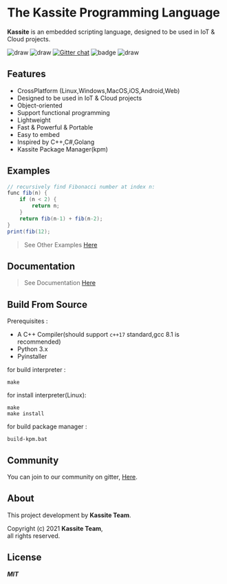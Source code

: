 # The Kassite Programming Language
**Kassite** is an embedded scripting language, designed to be used in IoT & Cloud projects.

![draw](https://img.shields.io/github/last-commit/kassite-lang/kassite)
![draw](https://img.shields.io/github/license/kassite-lang/kassite)
[![Gitter chat](https://badges.gitter.im/kassite-lang/community.png)](https://gitter.im/kassite-lang/community)
![badge](https://tokei.rs/b1/github/kassite-lang/kassite)
![draw](https://img.shields.io/github/languages/code-size/kassite-lang/kassite?label=Code%20Size)

## Features
- CrossPlatform (Linux,Windows,MacOS,iOS,Android,Web)
- Designed to be used in IoT & Cloud projects
- Object-oriented
- Support functional programming
- Lightweight
- Fast & Powerful & Portable
- Easy to embed
- Inspired by C++,C#,Golang
- Kassite Package Manager(kpm)

## Examples
```c#
// recursively find Fibonacci number at index n:
func fib(n) {
    if (n < 2) {
        return n;
    }
    return fib(n-1) + fib(n-2);
}
print(fib(12);
```
> See Other Examples [Here](docs/Examples.md)

## Documentation
> See Documentation [Here](docs/Documentation.md)

## Build From Source
Prerequisites :
- A C++ Compiler(should support `c++17` standard,gcc 8.1 is recommended)
- Python 3.x
- Pyinstaller

for build interpreter :
```
make
```

for install interpreter(Linux):
```
make
make install
```

for build package manager :
```
build-kpm.bat
```
## Community
You can join to our community on gitter, [Here](https://gitter.im/kassite-lang/community).

## About
This project development by **Kassite Team**.

Copyright (c) 2021 **Kassite Team**, \
all rights reserved.

## License
***MIT***
